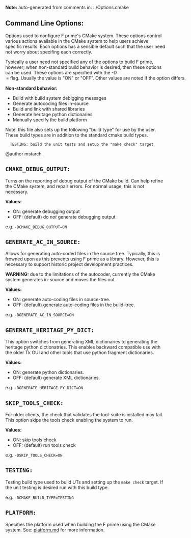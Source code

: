 **Note:** auto-generated from comments in: ../Options.cmake

## Command Line Options:

Options used to configure F prime's CMake system. These options control various actions available
in the CMake system to help users achieve specific results. Each options has a sensible default
such that the user need not worry about specifing each correctly.

Typically a user need not specified any of the options to build F prime, however; when
non-standard build behavior is desired, then these options can be used. These options are
specified with the -D<OPTION>=<VALUE> flag. Usually the value is "ON" or "OFF". Other values are
noted if the option differs.

**Non-standard behavior:**

- Build with build system debigging messages
- Generate autocoding files in-source
- Build and link with shared libraries
- Generate heritage python dictionaries
- Manually specify the build platform

Note: this file also sets up the following "build type" for use by the user. These build types
      are in addition to the standard cmake build types.

      TESTING: build the unit tests and setup the "make check" target

@author mstarch


## `CMAKE_DEBUG_OUTPUT:`

Turns on the reporting of debug output of the CMake build. Can help refine the CMake system,
and repair errors. For normal usage, this is not necessary.

**Values:**
- ON: generate debugging output
- OFF: (default) do *not* generate debugging output

e.g. `-DCMAKE_DEBUG_OUTPUT=ON`


## `GENERATE_AC_IN_SOURCE:`

Allows for generating auto-coded files in the source tree. Typically, this is frowned upon as
this prevents using F prime as a library. However, this is necessary to support historic
project development practices.

**WARNING:** due to the limitations of the autocoder, currently the CMake system generates
             in-source and moves the files out.

**Values:**
- ON: generate auto-coding files in source-tree.
- OFF: (default) generate auto-coding files in the build-tree.

e.g. `-DGENERATE_AC_IN_SOURCE=ON`


## `GENERATE_HERITAGE_PY_DICT:`

This option switches from generating XML dictionaries to generating the heritage python
dictionatries. This enables backward compatible use with the older Tk GUI and other tools that
use python fragment dictionaries.

**Values:**
- ON: generate python dictionaries.
- OFF: (default) generate XML dictionaries.

e.g. `-DGENERATE_HERITAGE_PY_DICT=ON`


## `SKIP_TOOLS_CHECK:`

For older clients, the check that validates the tool-suite is installed may fail. This option
skips the tools check enabling the system to run.

**Values:**
- ON: skip tools check
- OFF: (default) run tools check

e.g. `-DSKIP_TOOLS_CHECK=ON`


## `TESTING:`

Testing build type used to build UTs and setting up the `make check` target. If the unit testing
is desired run with this build type.

e.g. `-DCMAKE_BUILD_TYPE=TESTING`


## `PLATFORM:`

Specifies the platform used when building the F prime using the CMake system. See:
[platform.md](platform.md) for more information.


